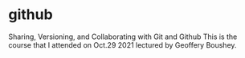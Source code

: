 # github
Sharing, Versioning, and Collaborating with Git and Github
This is the course that I attended on Oct.29 2021 lectured by Geoffery Boushey.
